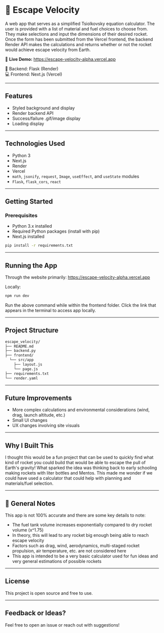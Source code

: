 # 🚀 Escape Velocity

A web app that serves as a simplified Tsiolkovsky equation calculator. The user is provided with a list of material and fuel choices to choose from. They make selections and input the dimensions of their desired rocket. Once the form has been submitted from the Vercel frontend, the backend Render API makes the calculations and returns whether or not the rocket would achieve escape velocity from Earth.

🔗 **Live Demo:** https://escape-velocity-alpha.vercel.app

📂 Backend: Flask (Render)  
💻 Frontend: Next.js (Vercel)

---

## Features

- Styled background and display
- Render backend API
- Success/failure .gif/image display
- Loading display

---

## Technologies Used

- Python 3
- Next.js
- Render
- Vercel
- `math`, `jsonify`, `request`, `Image`, `useEffect`, and `useState` modules
- `Flask`, `flask_cors`, `react`

---

## Getting Started

### Prerequisites

- Python 3.x installed
- Required Python packages (install with pip)
- Next.js installed

```bash
pip install -r requirements.txt
```

---

## Running the App

Through the website primarily: https://escape-velocity-alpha.vercel.app

Locally:
```bash
npm run dev
```

Run the above command while within the frontend folder. Click the link that appears in the terminal to access app locally.

---

## Project Structure

```bash
escape_velocity/
├── README.md
├── backend.py
├── frontend/
  └── src/app
    ├── layout.js
    └── page.js
├── requirements.txt
└── render.yaml

```

---

## Future Improvements

- More complex calculations and environmental considerations (wind, drag, launch altitude, etc.)
- Small UI changes
- UX changes involving site visuals 

---

## Why I Built This

I thought this would be a fun project that can be used to quickly find what kind of rocket you could build that would be able to escape the pull of Earth's gravity! What sparked the idea was thinking back to early schooling making rockets with liter bottles and Mentos. This made me wonder if we could have used a calculator that could help with planning and materials/fuel selection.

---

## 📝 General Notes

This app is not 100% accurate and there are some key details to note: 
- The fuel tank volume increases exponentially compared to dry rocket volume (x^1.75)
- In theory, this will lead to any rocket big enough being able to reach escape velocity
- Factors such as drag, wind, aerodynamics, multi-staged rocket propulsion, air temperature, etc. are not considered here
- This app is intended to be a very basic calculator used for fun ideas and very general estimations of possible rockets

---

## License

This project is open source and free to use.

---

## Feedback or Ideas?

Feel free to open an issue or reach out with suggestions!